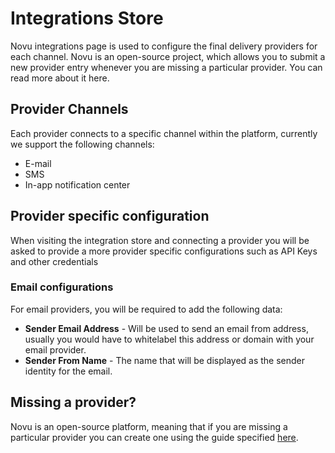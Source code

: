 # Integrations Store

Novu integrations page is used to configure the final delivery providers for each channel. Novu is an open-source project, which allows you to submit a new provider entry whenever you are missing a particular provider. You can read more about it here.

## Provider Channels

Each provider connects to a specific channel within the platform, currently we support the following channels:

- E-mail
- SMS
- In-app notification center

## Provider specific configuration

When visiting the integration store and connecting a provider you will be asked to provide a more provider specific configurations such as API Keys and other credentials

### Email configurations

For email providers, you will be required to add the following data:

- **Sender Email Address** - Will be used to send an email from address, usually you would have to whitelabel this address or domain with your email provider.
- **Sender From Name** - The name that will be displayed as the sender identity for the email.

## Missing a provider?

Novu is an open-source platform, meaning that if you are missing a particular provider you can create one using the guide specified [here](/community/create-provider).
